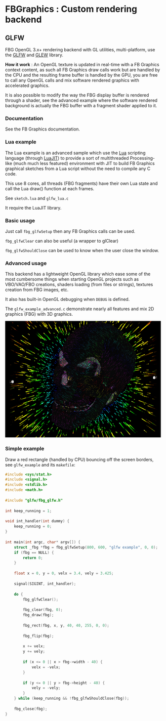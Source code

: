 FBGraphics : Custom rendering backend
=====

## GLFW

FBG OpenGL 3.x+ rendering backend with GL utilities, multi-platform, use the [GLFW](https://www.glfw.org/) and [GLEW](http://glew.sourceforge.net/) library.

**How it work** : An OpenGL texture is updated in real-time with a FB Graphics context content, as such all FB Graphics draw calls work but are handled by the CPU and the resulting frame buffer is handled by the GPU, you are free to call any OpenGL calls and mix software rendered graphics with accelerated graphics.

It is also possible to modify the way the FBG display buffer is rendered through a shader, see the advanced example where the software rendered background is actually the FBG buffer with a fragment shader applied to it.

### Documentation

See the FB Graphics documentation.

### Lua example

The Lua example is an advanced sample which use the [Lua](https://www.lua.org/) scripting language (through [LuaJIT](http://luajit.org/)) to provide a sort of multithreaded Processing-like (much much less featured) environment with JIT to build FB Graphics graphical sketches from a Lua script without the need to compile any C code.

This use 8 cores, all threads (FBG fragments) have their own Lua state and call the Lua draw() function at each frames.

See `sketch.lua` and `glfw_lua.c`

It require the LuaJIT library.

### Basic usage 

Just call `fbg_glfwSetup` then any FB Graphics calls can be used.

`fbg_glfwClear` can also be useful (a wrapper to glClear)

`fbg_glfwShouldClose` can be used to know when the user close the window.

### Advanced usage

This backend has a lightweight OpenGL library which ease some of the most cumbersome things when starting OpenGL projects such as VBO/VAO/FBO creations, shaders loading (from files or strings), textures creation from FBG images, etc.

It also has built-in OpenGL debugging when `DEBUG` is defined.

The `glfw_example_advanced.c` demonstrate nearly all features and mix 2D graphics (FBG) with 3D graphics.

![Spooky](spooky.png "Advanced demonstration")


### Simple example

Draw a red rectangle (handled by CPU) bouncing off the screen borders, see `glfw_example` and its `makefile`:

```c
#include <sys/stat.h>
#include <signal.h>
#include <stdlib.h>
#include <math.h>

#include "glfw/fbg_glfw.h"

int keep_running = 1;

void int_handler(int dummy) {
    keep_running = 0;
}

int main(int argc, char* argv[]) {
    struct _fbg *fbg = fbg_glfwSetup(800, 600, "glfw example", 0, 0);
    if (fbg == NULL) {
        return 0;
    }

    float x = 0, y = 0, velx = 3.4, vely = 3.425;

    signal(SIGINT, int_handler);

    do {
        fbg_glfwClear();
        
        fbg_clear(fbg, 0);
        fbg_draw(fbg);

        fbg_rect(fbg, x, y, 40, 40, 255, 0, 0);

        fbg_flip(fbg);

        x += velx;
        y += vely;

        if (x <= 0 || x > fbg->width - 40) {
            velx = -velx;
        }

        if (y <= 0 || y > fbg->height - 40) {
            vely = -vely;
        }
    } while (keep_running && !fbg_glfwShouldClose(fbg));

    fbg_close(fbg);
}
```

